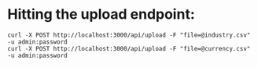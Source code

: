 # Hitting the upload endpoint: 
```
curl -X POST http://localhost:3000/api/upload -F "file=@industry.csv" -u admin:password   
curl -X POST http://localhost:3000/api/upload -F "file=@currency.csv" -u admin:password   
```
